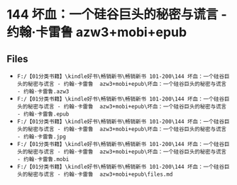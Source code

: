 # 144 坏血：一个硅谷巨头的秘密与谎言 - 约翰·卡雷鲁  azw3+mobi+epub

## Files

- `F:/【01分类书籍】\kindle好书\畅销新书\畅销新书 101-200\144 坏血：一个硅谷巨头的秘密与谎言 - 约翰·卡雷鲁  azw3+mobi+epub\坏血：一个硅谷巨头的秘密与谎言 - 约翰·卡雷鲁.azw3`
- `F:/【01分类书籍】\kindle好书\畅销新书\畅销新书 101-200\144 坏血：一个硅谷巨头的秘密与谎言 - 约翰·卡雷鲁  azw3+mobi+epub\坏血：一个硅谷巨头的秘密与谎言 - 约翰·卡雷鲁.epub`
- `F:/【01分类书籍】\kindle好书\畅销新书\畅销新书 101-200\144 坏血：一个硅谷巨头的秘密与谎言 - 约翰·卡雷鲁  azw3+mobi+epub\坏血：一个硅谷巨头的秘密与谎言 - 约翰·卡雷鲁.jpg`
- `F:/【01分类书籍】\kindle好书\畅销新书\畅销新书 101-200\144 坏血：一个硅谷巨头的秘密与谎言 - 约翰·卡雷鲁  azw3+mobi+epub\坏血：一个硅谷巨头的秘密与谎言 - 约翰·卡雷鲁.mobi`
- `F:/【01分类书籍】\kindle好书\畅销新书\畅销新书 101-200\144 坏血：一个硅谷巨头的秘密与谎言 - 约翰·卡雷鲁  azw3+mobi+epub\files.md`
